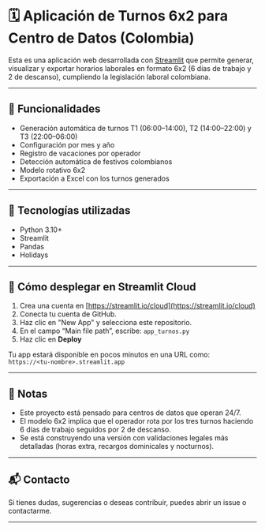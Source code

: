 # 🗓️ Aplicación de Turnos 6x2 para Centro de Datos (Colombia)

Esta es una aplicación web desarrollada con [Streamlit](https://streamlit.io/) que permite generar, visualizar y exportar horarios laborales en formato 6x2 (6 días de trabajo y 2 de descanso), cumpliendo la legislación laboral colombiana.

---

## 🎯 Funcionalidades

- Generación automática de turnos T1 (06:00–14:00), T2 (14:00–22:00) y T3 (22:00–06:00)
- Configuración por mes y año
- Registro de vacaciones por operador
- Detección automática de festivos colombianos
- Modelo rotativo 6x2
- Exportación a Excel con los turnos generados

---

## 🧩 Tecnologías utilizadas

- Python 3.10+
- Streamlit
- Pandas
- Holidays

---

## 🚀 Cómo desplegar en Streamlit Cloud

1. Crea una cuenta en [https://streamlit.io/cloud](https://streamlit.io/cloud)
2. Conecta tu cuenta de GitHub.
3. Haz clic en "New App" y selecciona este repositorio.
4. En el campo “Main file path”, escribe: `app_turnos.py`
5. Haz clic en **Deploy**

Tu app estará disponible en pocos minutos en una URL como:  
`https://<tu-nombre>.streamlit.app`

---

## 📝 Notas

- Este proyecto está pensado para centros de datos que operan 24/7.
- El modelo 6x2 implica que el operador rota por los tres turnos haciendo 6 días de trabajo seguidos por 2 de descanso.
- Se está construyendo una versión con validaciones legales más detalladas (horas extra, recargos dominicales y nocturnos).

---

## 📬 Contacto

Si tienes dudas, sugerencias o deseas contribuir, puedes abrir un issue o contactarme.

---
